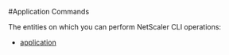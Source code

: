 #Application Commands

The entities on which you can perform NetScaler CLI operations:
<ul><li><a href="../../app/application/application">application</a></li></ul>



